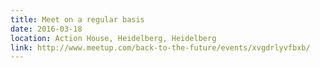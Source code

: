 ```yaml
---
title: Meet on a regular basis
date: 2016-03-18
location: Action House, Heidelberg, Heidelberg
link: http://www.meetup.com/back-to-the-future/events/xvgdrlyvfbxb/
---
```

